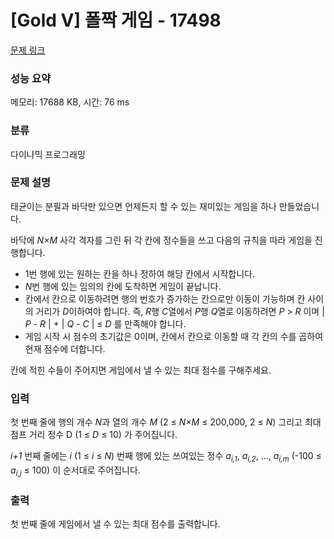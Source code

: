 # [Gold V] 폴짝 게임 - 17498 

[문제 링크](https://www.acmicpc.net/problem/17498) 

### 성능 요약

메모리: 17688 KB, 시간: 76 ms

### 분류

다이나믹 프로그래밍

### 문제 설명

<p>태균이는 분필과 바닥만 있으면 언제든지 할 수 있는 재미있는 게임을 하나 만들었습니다.</p>

<p>바닥에 <em>N×M</em> 사각 격자를 그린 뒤 각 칸에 정수들을 쓰고 다음의 규칙을 따라 게임을 진행합니다.</p>

<ul>
	<li>1번 행에 있는 원하는 칸을 하나 정하여 해당 칸에서 시작합니다.</li>
	<li><em>N</em>번 행에 있는 임의의 칸에 도착하면 게임이 끝납니다.</li>
	<li>칸에서 칸으로 이동하려면 행의 번호가 증가하는 칸으로만 이동이 가능하며 칸 사이의 거리가 <em>D</em>이하여야 합니다. 즉, <em>R</em>행 <em>C</em>열에서 <em>P</em>행 <em>Q</em>열로 이동하려면 <em>P</em> > <em>R</em> 이며 | <em>P</em> - <em>R</em> | + | <em>Q</em> - <em>C</em> | ≤ <em>D</em> 를 만족해야 합니다.</li>
	<li>게임 시작 시 점수의 초기값은 0이며, 칸에서 칸으로 이동할 때 각 칸의 수를 곱하여 현재 점수에 더합니다.</li>
</ul>

<p>칸에 적힌 수들이 주어지면 게임에서 낼 수 있는 최대 점수를 구해주세요.</p>

### 입력 

 <p>첫 번째 줄에 행의 개수 <em>N</em>과 열의 개수 <em>M</em> (2 ≤ <em>N×M</em> ≤ 200,000, 2 ≤ <em>N</em>) 그리고 최대 점프 거리 정수 D (1 ≤ <em>D</em> ≤ 10) 가 주어집니다.</p>

<p><em>i+1</em> 번째 줄에는 <em>i</em> (1 ≤ <em>i</em> ≤ <em>N</em>) 번째 행에 있는 쓰여있는 정수 <em>a<sub>i,1</sub></em>, <em>a<sub>i,2</sub></em>, ..., <em>a<sub>i,m</sub></em> (-100 ≤ <em>a<sub>i,j</sub></em> ≤ 100) 이 순서대로 주어집니다.</p>

### 출력 

 <p>첫 번째 줄에 게임에서 낼 수 있는 최대 점수를 출력합니다.</p>

